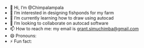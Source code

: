 - 👋 Hi, I’m @Chimpalampala
- 👀 I’m interested in designing fishponds for my farm
- 🌱 I’m currently learning how to draw using autocad
- 💞️ I’m looking to collaborate on autocad software
- 📫 How to reach me: my email is grant.simuchimba@gmail.com
- 😄 Pronouns: 
- ⚡ Fun fact: 

<!---
Chimpalampala/Chimpalampala is a ✨ special ✨ repository because its `README.md` (this file) appears on your GitHub profile.
You can click the Preview link to take a look at your changes.
--->
